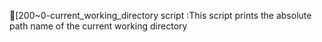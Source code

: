 [200~0-current_working_directory script :This script prints the absolute path name of the current working directory

